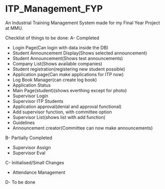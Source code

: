 # ITP_Management_FYP

An Industrial Training Management System made for my Final Year Project at MMU.

Checklist of things to be done:
A- Completed

- Login Page(Can login with data inside the DB)
- Student Announcement Display(Shows selected announcement)
- Student Announcement(Shows test announcements)
- Company List(Shows available companies)
- Student registration(registering new student possible)
- Application page(Can make applications for ITP now)
- Log Book Manager(can create log book)
- Application Status
- Main Page(student)(shows everthing except for photo)
- Supervisor Login
- Supervisor ITP Students
- Application approval(denial and approval functional)
- Add supervisor function, with committee option
- Supervisor List(shows list with add function)
- Guidelines
- Announcement creator(Committee can now make announcements)

B- Partially Completed

- Supervisor Assign
- Supervisor Eval

C- Initialised/Small Changes

- Attendance Management

D- To be done
